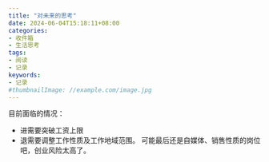 ```yaml
---
title: "对未来的思考"
date: 2024-06-04T15:18:11+08:00
categories:
- 收件箱
- 生活思考
tags:
- 阅读
- 记录
keywords:
- 记录
#thumbnailImage: //example.com/image.jpg
---
```


<!--more-->
目前面临的情况：
- 进需要突破工资上限
- 退需要调整工作性质及工作地域范围。
可能最后还是自媒体、销售性质的岗位吧，创业风险太高了。
